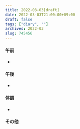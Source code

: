 ```yaml
---
title: 2022-03-03[draft]
date: 2022-03-03T21:00:00+09:00
draft: false
tags: ["diary", ""]
archives: 2022-03
slug: 745456
---
```

#### 午前
- 
#### 午後
- 
#### 体調
- 
#### その他